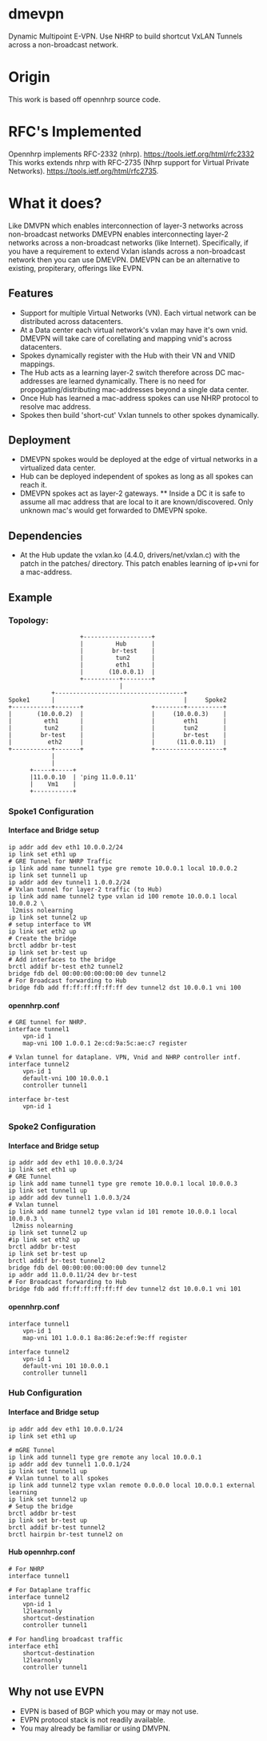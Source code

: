 # dmevpn
Dynamic Multipoint E-VPN. Use NHRP to build shortcut VxLAN Tunnels across a non-broadcast network.

# Origin
This work is based off opennhrp source code.

# RFC's Implemented
Opennhrp implements RFC-2332 (nhrp). https://tools.ietf.org/html/rfc2332
This works extends nhrp with RFC-2735 (Nhrp support for Virtual Private Networks). https://tools.ietf.org/html/rfc2735.

# What it does?
Like DMVPN which enables interconnection of layer-3 networks across
non-broadcast networks DMEVPN enables interconnecting layer-2 networks across a
non-broadcast networks (like Internet).
Specifically, if you have a requirement to extend Vxlan islands across a non-broadcast network then you can use DMEVPN.
DMEVPN can be an alternative to existing, propiterary, offerings like EVPN.
## Features
* Support for multiple Virtual Networks (VN). Each virtual network can be distributed across datacenters.
* At a Data center each virtual network's vxlan may have it's own vnid.
  DMEVPN will take care of corellating and mapping vnid's across datacenters.
* Spokes dynamically register with the Hub with their VN and VNID mappings.
* The Hub acts as a learning layer-2 switch therefore across DC mac-addresses are learned dynamically. There is no need for propogating/distributing mac-addresses beyond a single data center.
* Once Hub has learned a mac-address spokes can use NHRP protocol to resolve mac address.
* Spokes then build 'short-cut' Vxlan tunnels to other spokes dynamically.

## Deployment
* DMEVPN spokes would be deployed at the edge of virtual networks in a virtualized data center.
* Hub can be deployed independent of spokes as long as all spokes can reach it.
* DMEVPN spokes act as layer-2 gateways.
** Inside a DC it is safe to assume all mac address that are local to it are
known/discovered. Only unknown mac's would get forwarded to DMEVPN spoke.

## Dependencies
* At the Hub update the vxlan.ko (4.4.0, drivers/net/vxlan.c) with the patch in the patches/ directory. This patch enables learning of ip+vni for a mac-address.

## Example
### Topology:
                        +-------------------+
                        |         Hub       |
                        |        br-test    |
                        |         tun2      |
                        |         eth1      |
                        |       (10.0.0.1)  |
                        +----------+--------+
                                   |
                +------------------------------------+
    Spoke1      |                                    |     Spoke2  
    +-----------+-------+                   +--------+----------+
    |       (10.0.0.2)  |                   |     (10.0.0.3)    |
    |         eth1      |                   |        eth1       |
    |         tun2      |                   |        tun2       |
    |        br-test    |                   |        br-test    |    
    |          eth2     |                   |      (11.0.0.11)  |
    +-----------+-------+                   +-------------------+
                |
                |
          +-----+-----+
          |11.0.0.10  | 'ping 11.0.0.11'
          |    Vm1    |
          +-----------+

### Spoke1 Configuration
#### Interface and Bridge setup
```
ip addr add dev eth1 10.0.0.2/24
ip link set eth1 up
# GRE Tunnel for NHRP Traffic
ip link add name tunnel1 type gre remote 10.0.0.1 local 10.0.0.2
ip link set tunnel1 up
ip addr add dev tunnel1 1.0.0.2/24
# Vxlan tunnel for layer-2 traffic (to Hub)
ip link add name tunnel2 type vxlan id 100 remote 10.0.0.1 local 10.0.0.2 \
 l2miss nolearning
ip link set tunnel2 up
# setup interface to VM
ip link set eth2 up
# Create the bridge
brctl addbr br-test
ip link set br-test up
# Add interfaces to the bridge
brctl addif br-test eth2 tunnel2
bridge fdb del 00:00:00:00:00:00 dev tunnel2
# For Broadcast forwarding to Hub
bridge fdb add ff:ff:ff:ff:ff:ff dev tunnel2 dst 10.0.0.1 vni 100
```

#### opennhrp.conf
```
# GRE tunnel for NHRP.
interface tunnel1
    vpn-id 1
    map-vni 100 1.0.0.1 2e:cd:9a:5c:ae:c7 register

# Vxlan tunnel for dataplane. VPN, Vnid and NHRP controller intf.
interface tunnel2
    vpn-id 1
    default-vni 100 10.0.0.1
    controller tunnel1

interface br-test
    vpn-id 1
```

### Spoke2 Configuration
#### Interface and Bridge setup
```
ip addr add dev eth1 10.0.0.3/24
ip link set eth1 up
# GRE Tunnel
ip link add name tunnel1 type gre remote 10.0.0.1 local 10.0.0.3
ip link set tunnel1 up
ip addr add dev tunnel1 1.0.0.3/24
# Vxlan tunnel
ip link add name tunnel2 type vxlan id 101 remote 10.0.0.1 local 10.0.0.3 \
 l2miss nolearning
ip link set tunnel2 up
#ip link set eth2 up
brctl addbr br-test
ip link set br-test up
brctl addif br-test tunnel2
bridge fdb del 00:00:00:00:00:00 dev tunnel2 
ip addr add 11.0.0.11/24 dev br-test
# For Broadcast forwarding to Hub
bridge fdb add ff:ff:ff:ff:ff:ff dev tunnel2 dst 10.0.0.1 vni 101
```

#### opennhrp.conf
```
interface tunnel1
    vpn-id 1
    map-vni 101 1.0.0.1 8a:86:2e:ef:9e:ff register

interface tunnel2
    vpn-id 1
    default-vni 101 10.0.0.1
    controller tunnel1
```

### Hub Configuration
#### Interface and Bridge setup

```
ip addr add dev eth1 10.0.0.1/24
ip link set eth1 up

# mGRE Tunnel
ip link add tunnel1 type gre remote any local 10.0.0.1
ip addr add dev tunnel1 1.0.0.1/24
ip link set tunnel1 up
# Vxlan tunnel to all spokes
ip link add tunnel2 type vxlan remote 0.0.0.0 local 10.0.0.1 external learning
ip link set tunnel2 up
# Setup the bridge
brctl addbr br-test
ip link set br-test up
brctl addif br-test tunnel2 
brctl hairpin br-test tunnel2 on

```

#### Hub opennhrp.conf
```
# For NHRP
interface tunnel1

# For Dataplane traffic
interface tunnel2
	vpn-id 1
	l2learnonly
	shortcut-destination
	controller tunnel1

# For handling broadcast traffic
interface eth1
	shortcut-destination
	l2learnonly
	controller tunnel1
```

## Why not use EVPN
* EVPN is based of BGP which you may or may not use.
* EVPN protocol stack is not readily available.
* You may already be familiar or using DMVPN.
